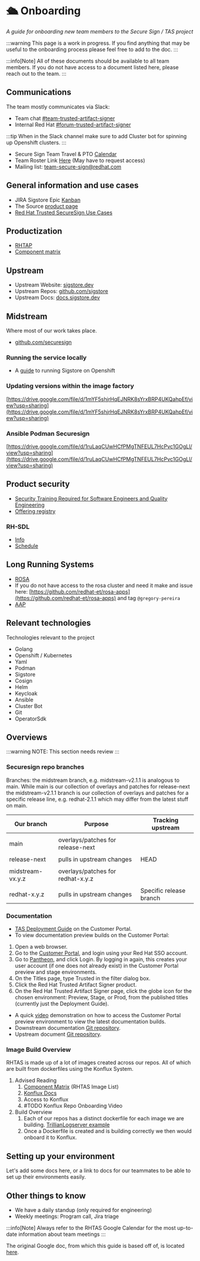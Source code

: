 # 🛳️ Onboarding

_A guide for onboarding new team members to the Secure Sign / TAS project_

:::warning
This page is a work in progress. If you find anything that may be useful to the onboarding process please feel free to add to the doc.
:::

:::info[Note]
All of these documents should be available to all team members. If you do not have access to a document listed here, please reach out to the team.
:::


## Communications

The team mostly communicates via Slack:

* Team chat [#team-trusted-artifact-signer](https://redhat.enterprise.slack.com/archives/C05M2GGKU7Q)
* Internal Red Hat [#forum-trusted-artifact-signer](https://redhat.enterprise.slack.com/archives/C05G8TKPN7P)

:::tip
When in the Slack channel make sure to add Cluster bot for spinning up Openshift clusters.
:::

* Secure Sign Team Travel & PTO [Calendar](https://calendar.google.com/calendar/u/0?cid=Y19iMGZiZDE3Zjc5MGM2Mjk4OWY4MjAzYTdjNTkxY2E4MjA3MDVhMzJmYzExMzE5MWZkYTU5MGNmNWNmY2E3Y2ZkQGdyb3VwLmNhbGVuZGFyLmdvb2dsZS5jb20)
* Team Roster Link [Here](https://docs.google.com/spreadsheets/d/1GCDaEoiTw8os2H6dAl-OiWJG915pBTHnK3RTeWhcKII/edit#gid=0) (May have to request access)
* Mailing list: [team-secure-sign@redhat.com](mailto:team-secure-sign@redhat.com)

## General information and use cases

* JIRA Sigstore Epic [Kanban](https://issues.redhat.com/projects/SECURESIGN/summary)
* The Source [product page](https://source.redhat.com/communities/communities_of_practice/applications/integration_cop/integration_community_of_practice_forum/sigstore_productization)
* [Red Hat Trusted SecureSign Use Cases](https://docs.google.com/document/d/1ZpFy6nlwFC9sYAW9T4nfZAGuvME_wYXrk0FKYaDoTXY/edit?usp=sharing)

## Productization

* [RHTAP](https://console.redhat.com/preview/application-pipeline/workspaces/rhtas/applications)
* [Component matrix](https://docs.google.com/spreadsheets/d/1R02GS2wPElVC3yzxhPqtJaKh-dX1wFvd31Pu3MBOCmo/edit?usp=sharing)

## Upstream

* Upstream Website: [sigstore.dev](https://www.sigstore.dev/)
* Upstream Repos: [github.com/sigstore](https://github.com/sigstore)
* Upstream Docs: [docs.sigstore.dev](https://docs.sigstore.dev/)

## Midstream

Where most of our work takes place.

* [github.com/securesign](https://github.com/securesign)

### Running the service locally

* A [guide](https://github.com/redhat-et/sigstore-ocp) to running Sigstore on Openshift

### Updating versions within the image factory

[https://drive.google.com/file/d/1mYF5shjrHqEJNRK8sYrxBRP4UKQahpEf/view?usp=sharing](https://drive.google.com/file/d/1mYF5shjrHqEJNRK8sYrxBRP4UKQahpEf/view?usp=sharing)

### Ansible Podman Securesign

[https://drive.google.com/file/d/1ruLaqCUwHCfPMgTNFEUL7HcPvc1GOgLl/view?usp=sharing](https://drive.google.com/file/d/1ruLaqCUwHCfPMgTNFEUL7HcPvc1GOgLl/view?usp=sharing)



## Product security

* [Security Training Required for Software Engineers and Quality Engineering](https://docs.engineering.redhat.com/display/PRODSEC/Secure+Development+training)&#x20;
* [Offering registry](https://product-security.pages.redhat.com/offering-registry/offerings/red-hat-trusted-securesign/)

### RH-SDL

* [Info](https://docs.engineering.redhat.com/pages/viewpage.action?pageId=330178595)
* [Schedule](https://docs.google.com/document/d/1Ud-QFcx7NODWy_9hY6NvHJGnmIixdmkHOpCgpW0GghM/edit?usp=sharing)



## Long Running Systems

* [ROSA](https://console-openshift-console.apps.open-svc-sts.k1wl.p1.openshiftapps.com/dashboards)
* If you do not have access to the rosa cluster and need it make and issue here: [https://github.com/redhat-et/rosa-apps](https://github.com/redhat-et/rosa-apps) and tag `@gregory-pereira`
* [AAP](https://sigstore-aap.apps.open-svc-sts.k1wl.p1.openshiftapps.com/#/home%20admin:9ULZTDt0peR6clnHEkUvVo7T33fsQB8s)



## Relevant technologies

Technologies relevant to the project

* Golang
* Openshift / Kubernetes
* Yaml
* Podman
* Sigstore
* Cosign
* Helm
* Keycloak
* Ansible
* Cluster Bot
* Git
* OperatorSdk



## Overviews

:::warning
NOTE: This section needs review
:::

### Securesign repo branches

Branches: the midstream branch, e.g. midstream-v2.1.1 is analogous to main. While main is our collection of overlays and patches for release-next the midstream-v2.1.1 branch is our collection of overlays and patches for a specific release line, e.g. redhat-2.1.1 which may differ from the latest stuff on main.

| Our branch       | Purpose                           | Tracking upstream       |
| ---------------- | --------------------------------- |-------------------------|
| main             | overlays/patches for release-next | <p><br/></p>            |
| release-next     | pulls in upstream changes         | HEAD                    |
| midstream-vx.y.z | overlays/patches for redhat-x.y.z | <p><br/></p>            |
| redhat-x.y.z     | pulls in upstream changes         | Specific release branch |



### Documentation

* [TAS Deployment Guide](https://access.redhat.com/documentation/en-us/red_hat_trusted_artifact_signer/2023-q4/html-single/deployment_guide/index) on the Customer Portal.
* To view documentation preview builds on the Customer Portal:

1. Open a web browser.
2. Go to the [Customer Portal](https://access.redhat.com), and login using your Red Hat SSO account.
3. Go to [Pantheon](https://pantheon.cee.redhat.com), and click Login. By logging in again, this creates your user account (if one does not already exist) in the Customer Portal preview and stage environments.
4. On the Titles page, type Trusted in the filter dialog box.
5. Click the Red Hat Trusted Artifact Signer product.
6. On the Red Hat Trusted Artifact Signer page, click the globe icon for the chosen environment: Preview, Stage, or Prod, from the published titles (currently just the Deployment Guide).

* A quick [video](https://drive.google.com/file/d/1730j-DQbe9QTeQUv64fv4DnEFY9DY1ZJ/view?usp=drive_link) demonstration on how to access the Customer Portal preview environment to view the latest documentation builds.
* Downstream documentation [Git repository](https://gitlab.cee.redhat.com/software-supply-chain-documentation/doc-rhtas).
* Upstream document [Git repository](https://github.com/securesign/sigstore-ocp).


### Image Build Overview

RHTAS is made up of a lot of images created across our repos. All of which are built from dockerfiles using the Konflux System.

1. Advised Reading
   1. [Component Matrix](https://docs.google.com/spreadsheets/d/1R02GS2wPElVC3yzxhPqtJaKh-dX1wFvd31Pu3MBOCmo/edit#gid=2049575423) (RHTAS Image List)
   2. [Konflux Docs](https://redhat-appstudio.github.io/docs.appstudio.io/Documentation/main/getting-started/get-started/)
   3. Access to Konflux
   4. #TODO Konflux Repo Onboarding Video
2. Build Overview
   1. Each of our repos has a distinct dockerfile for each image we are building. [TrillianLogserver example](https://github.com/securesign/trillian/blob/main/Dockerfile.logserver.rh)
   2. Once a Dockerfile is created and is building correctly we then would onboard it to Konflux.



## Setting up your environment

Let's add some docs here, or a link to docs for our teammates to be able to set up their environments easily.

## Other things to know

* We have a daily standup (only required for engineering)
* Weekly meetings: Program call, Jira triage

:::info[Note]
Always refer to the RHTAS Google Calendar for the most up-to-date information about team meetings
:::

The original Google doc, from which this guide is based off of, is located [here](https://docs.google.com/document/d/1mXB-jaR0fQpJenPfeusLUcpTLjuyEl9HvWGwyESBZoU/edit#heading=h.fx7f3qkl5khy).

